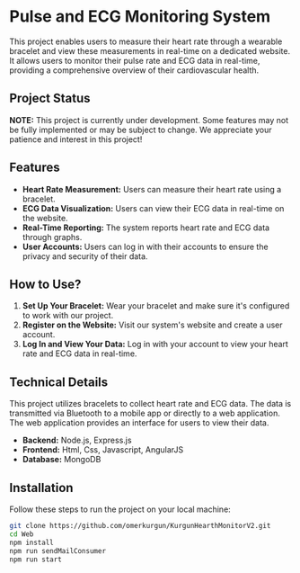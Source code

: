 # Pulse and ECG Monitoring System

This project enables users to measure their heart rate through a wearable bracelet and view these measurements in real-time on a dedicated website. It allows users to monitor their pulse rate and ECG data in real-time, providing a comprehensive overview of their cardiovascular health.

## Project Status

**NOTE:** This project is currently under development. Some features may not be fully implemented or may be subject to change. We appreciate your patience and interest in this project!

## Features

- **Heart Rate Measurement:** Users can measure their heart rate using a bracelet.
- **ECG Data Visualization:** Users can view their ECG data in real-time on the website.
- **Real-Time Reporting:** The system reports heart rate and ECG data through graphs.
- **User Accounts:** Users can log in with their accounts to ensure the privacy and security of their data.

## How to Use?

1. **Set Up Your Bracelet:** Wear your bracelet and make sure it's configured to work with our project.
2. **Register on the Website:** Visit our system's website and create a user account.
3. **Log In and View Your Data:** Log in with your account to view your heart rate and ECG data in real-time.

## Technical Details

This project utilizes bracelets to collect heart rate and ECG data. The data is transmitted via Bluetooth to a mobile app or directly to a web application. The web application provides an interface for users to view their data.

- **Backend:** Node.js, Express.js
- **Frontend:** Html, Css, Javascript, AngularJS
- **Database:** MongoDB

## Installation

Follow these steps to run the project on your local machine:

```bash
git clone https://github.com/omerkurgun/KurgunHearthMonitorV2.git
cd Web
npm install
npm run sendMailConsumer
npm run start
